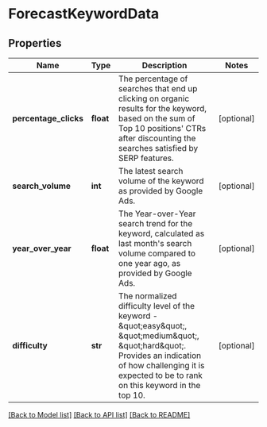 # ForecastKeywordData

## Properties
Name | Type | Description | Notes
------------ | ------------- | ------------- | -------------
**percentage_clicks** | **float** | The percentage of searches that end up clicking on organic results for the keyword, based on the sum of Top 10 positions&#x27; CTRs after discounting the searches satisfied by SERP features. | [optional] 
**search_volume** | **int** | The latest search volume of the keyword as provided by Google Ads. | [optional] 
**year_over_year** | **float** | The Year-over-Year search trend for the keyword, calculated as last month&#x27;s search volume compared to one year ago, as provided by Google Ads. | [optional] 
**difficulty** | **str** | The normalized difficulty level of the keyword - \&quot;easy\&quot;, \&quot;medium\&quot;, \&quot;hard\&quot;. Provides an indication of how challenging it is expected to be to rank on this keyword in the top 10. | [optional] 

[[Back to Model list]](../README.md#documentation-for-models) [[Back to API list]](../README.md#documentation-for-api-endpoints) [[Back to README]](../README.md)

